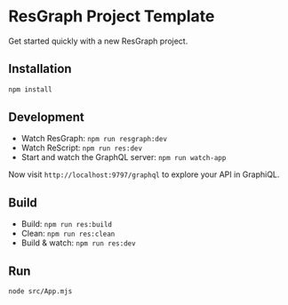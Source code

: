 # ResGraph Project Template

Get started quickly with a new ResGraph project.

## Installation

```sh
npm install
```

## Development

- Watch ResGraph: `npm run resgraph:dev`
- Watch ReScript: `npm run res:dev`
- Start and watch the GraphQL server: `npm run watch-app`

Now visit `http://localhost:9797/graphql` to explore your API in GraphiQL.

## Build

- Build: `npm run res:build`
- Clean: `npm run res:clean`
- Build & watch: `npm run res:dev`

## Run

```sh
node src/App.mjs
```
